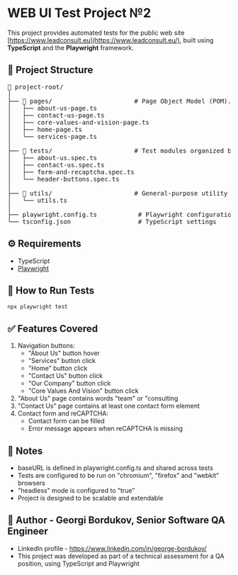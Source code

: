 # WEB UI Test Project №2

This project provides automated tests for the public web site [https://www.leadconsult.eu](https://www.leadconsult.eu/), built using **TypeScript** and the **Playwright** framework.

## 📁 Project Structure

<pre>
📁 project-root/
│
├── 📁 pages/                      # Page Object Model (POM). Contains locators and navigations for pages
│   ├── about-us-page.ts
│   ├── contact-us-page.ts
│   ├── core-values-and-vision-page.ts
│   ├── home-page.ts
│   └── services-page.ts
│
├── 📁 tests/                      # Test modules organized by scenarios
│   ├── about-us.spec.ts
│   ├── contact-us.spec.ts
│   ├── form-and-recaptcha.spec.ts
│   └── header-buttons.spec.ts
│
├── 📁 utils/                      # General-purpose utility functions
│   └── utils.ts
│
├── playwright.config.ts           # Playwright configurations
└── tsconfig.json                  # TypeScript settings
</pre>

## ⚙️ Requirements

- TypeScript
- [Playwright](https://playwright.dev/)


## 🚀 How to Run Tests
```npx playwright test```

## ✅ Features Covered
1. Navigation buttons:
    * "About Us" button hover
    * "Services" button click
    * "Home" button click
    * "Contact Us" button click
    * "Our Company" button click
    * "Core Values And Vision" button click
2. "About Us" page contains words "team" or "consulting
3. "Contact Us" page contains at least one contact form element
4. Contact form and reCAPTCHA:
   * Contact form can be filled
   * Error message appears when reCAPTCHA is missing

## 📝 Notes
* baseURL is defined in playwright.config.ts and shared across tests
* Tests are configured to be run on "chromium", "firefox" and "webkit" browsers
* "headless" mode is configured to "true"
* Project is designed to be scalable and extendable

## 👤 Author - Georgi Bordukov, Senior Software QA Engineer
* LinkedIn profile - https://www.linkedin.com/in/george-bordukov/
* This project was developed as part of a technical assessment for a QA position, using TypeScript and Playwright